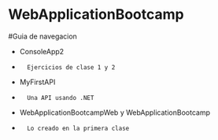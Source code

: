 # WebApplicationBootcamp
#Guia de navegacion
- ConsoleApp2 
-       Ejercicios de clase 1 y 2
- MyFirstAPI
-       Una API usando .NET
- WebApplicationBootcampWeb y WebApplicationBootcamp
-       Lo creado en la primera clase

